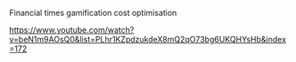 Financial times gamification cost optimisation

https://www.youtube.com/watch?v=beN1m9AOsQ0&list=PLhr1KZpdzukdeX8mQ2qO73bg6UKQHYsHb&index=172
